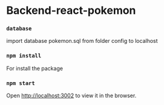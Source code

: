 # Backend-react-pokemon

<!-- Install  -->

### `database`
import database pokemon.sql from folder config to localhost 

### `npm install`
For install the package

### `npm start`

Open [http://localhost:3002](http://localhost:3002) to view it in the browser.


